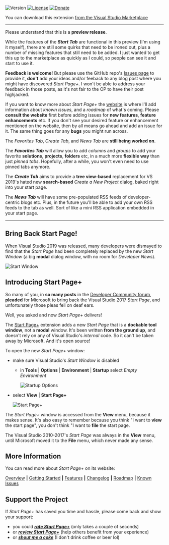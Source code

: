 ﻿![Version][version-badge-url]
[![License][license-badge]](https://github.com/luminous-software/start-page-plus/blob/master/LICENSE)
[![Donate][paypal-badge]](https://www.paypal.me/yannduran/5)

[version-badge-url]: http://vsmarketplacebadge.apphb.com/version-short/YannDuran.StartPagePlus.svg?label=version&colorB=7E57C2&style=flat-square
[license-badge]: https://img.shields.io/badge/license-MIT-7E57C2.svg?style=flat-square
[license-url]: https://github.com/luminous-software/start-page-plus/blob/master/LICENSE
[paypal-badge]: https://img.shields.io/badge/donate-paypal-green.svg?style=flat-square
[paypal-url]: https://www.paypal.me/yannduran/10

You can download this extension [from the Visual Studio Marketplace][marketplace-url]

[marketplace-url]: https://marketplace.visualstudio.com/items?itemName=YannDuran.StartPagePlus

---

Please understand that this is a **preview release**.

While the features of the **_Start Tab_** are functional in this preview (I'm using it myself),
there are still some quirks that need to be ironed out, plus a number of missing features that still
need to be added.
I just wanted to get this up to the marketplace as quickly as I could, so people can see it and
start to use it.

**Feedback is welcome!** But please use the GitHub repo's [Issues page][github-issues-page] to
provide it, **don't** add your ideas and/or feeback to any blog post where you might have
discovered _Start Page+_.
I won't be able to address your feedback in those posts, as it's not fair to the OP to have their
post highjacked.

If you want to know more about _Start Page+_ the [website][start-page-plus-website] is where I'll
add information about _known issues_, and a _roadmap_ of what's coming.
Please **consult the website** first before adding issues for **new features**,
**feature enhancements** etc.
If you don't see your desired feature or enhancement mentioned on the website,
then by all means go ahead and add an issue for it.
The same thing goes for any **bugs** you might run across.

The _Favorites Tab_, _Create Tab_, and _News Tab_ are **still being worked on**.

The **_Favorites Tab_** will allow you to add _columns_ and _groups_ to add your favorite
**solutions**, **projects**, **folders** etc, in a much more **flexible way** than just
_pinned tabs_.
Hopefully, after a while, you won't even need to use pinned tabs anymore.

The **_Create Tab_** aims to provide a **tree view-based** replacement for VS 2019's hated new
**search-based** _Create a New Project_ dialog, baked right into your start page.

The **_News Tab_** will have some pre-populated RSS feeds of developer-centric blogs etc.
Plus, in the future you'll be able to add your own RSS feeds to the tab as well.
Sort of like a mini RSS application embedded in your start page.

[github-issues-page]: https://github.com/luminous-software/start-page-plus/issues
[start-page-plus-website]: https://luminous-software.solutions/start-page-plus

---

## Bring Back Start Page!

When Visual Studio 2019 was released, many developers were dismayed to find that the _Start Page_ had been completely
replaced by the new _Start Window_ (a big **modal** dialog window, with no room for _Developer News_).

![Start Window](https://github.com/luminous-software/start-page-plus/raw/master/docs/assets/images/start-window-dark.png)

## Introducing Start Page+

So many of you, in **so many posts** in the [Developer Community forum][developer-community-forum-url], **pleaded** for Microsoft to bring back the Visual Studio 2017
_Start Page_, and unfortunately those pleas fell on deaf ears.

[developer-community-forum-url]: https://developercommunity.visualstudio.com/search.html?f=&type=question+OR+problem+OR+idea&type=question+OR+problem+OR+idea&c=&redirect=search%2Fsearch&sort=relevance&q=start+page

Well, you asked and now _Start Page+_ delivers!

The [Start Page+][start-page-plus-url] extension adds a new *Start Page* that is a **dockable tool window**,
not a **modal** window.
It's been written **from the ground up**, and doesn't rely on any of Visual Studio's *internal* code.
So it can't be taken  away by Microsoft. And it's open source!

To open the new _Start Page+_ window:

- make sure Visual Studio's *Start Window* is disabled
  - in **Tools** | **Options** | **Environment** | **Startup** select _Empty Environment_

    ![Startup Options](https://github.com/luminous-software/start-page-plus/raw/master/docs/assets/images/startup-options.png)

- select **View** | **Start Page+**

  ![Start Page+](https://github.com/luminous-software/start-page-plus/raw/master/docs/assets/images/start-page-plus.png)

The _Start Page+_ window is accessed from the **View** menu, because it makes sense.
It's also easy to remember because you think "I want to **view** the start page",
you don't think "I want to **file** the start page.

The Visual Studio 2010-2017's _Start Page_ was always in the **View** menu,
until Microsoft moved it to the **File** menu, which never made any sense.

[start-page-plus-url]: https://marketplace.visualstudio.com/items?itemName=YannDuran.StartPagePlus
[roadmap-url]: https://luminous-software.solutions/start-page-plus/roadmap
[give-back-start-page-url]: https://developercommunity.visualstudio.com/idea/434456/start-page-please-give-it-back.html

## More Information

You can read more about _Start Page+_ on its website:

[Overview][website-url] **|** [Getting Started][getting-started-url] **|** [Features][features-url] **|** [Changelog][changelog-url] **|** [Roadmap][roadmap-url] **|** [Known Issues][known-issues-url]

[website-url]: https://luminous-software.solutions/start-page-plus
[getting-started-url]: https://luminous-software.solutions/start-page-plus/getting-started
[features-url]: https://luminous-software.solutions/start-page-plus/features
[changelog-url]: https://luminous-software.solutions/start-page-plus/changelog
[roadmap-url]: https://luminous-software.solutions/start-page-plus/roadmap
[known-issues-url]: https://luminous-software.solutions/start-page-plus/known-issues

## Support the Project

If *Start Page+* has saved you time and hassle, please come back and show your support:

  - you could [***rate *Start Page+****][rate-or-review-url] (only takes a couple of seconds)
  - or [***review *Start Page+****][rate-or-review-url] (help others benefit from your experience)
  - or [***shout me a coke***](https://www.paypal.me/yannduran/5) (I don't drink coffee or beer lol)

[rate-or-review-url]: https://marketplace.visualstudio.com/items?itemName=YannDuran.StartPagePlus#review-details